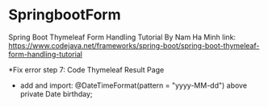 # SpringbootForm
Spring Boot Thymeleaf Form Handling Tutorial By Nam Ha Minh
link: https://www.codejava.net/frameworks/spring-boot/spring-boot-thymeleaf-form-handling-tutorial

*Fix error step 7: Code Thymeleaf Result Page
- add and import: @DateTimeFormat(pattern = "yyyy-MM-dd") above private Date birthday;

